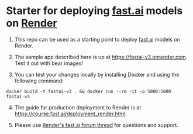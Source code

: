 # Starter for deploying [fast.ai](https://www.fast.ai) models on [Render](https://render.com)

1) This repo can be used as a starting point to deploy [fast.ai](https://github.com/fastai/fastai) models on Render.

2) The sample app described here is up at https://fastai-v3.onrender.com. Test it out with bear images!

3) You can test your changes locally by installing Docker and using the following command:

```
docker build -t fastai-v3 . && docker run --rm -it -p 5000:5000 fastai-v3
```

4) The guide for production deployment to Render is at https://course.fast.ai/deployment_render.html.

5) Please use [Render's fast.ai forum thread](https://forums.fast.ai/t/deployment-platform-render/33953) for questions and support.
